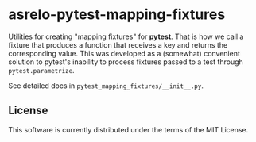 # asrelo-pytest-mapping-fixtures

Utilities for creating "mapping fixtures" for **pytest**. That is how we call a fixture that produces a function that receives a key and returns the corresponding value. This was developed as a (somewhat) convenient solution to pytest's inability to process fixtures passed to a test through `pytest.parametrize`.

See detailed docs in `pytest_mapping_fixtures/__init__.py`.

## License

This software is currently distributed under the terms of the MIT License.

